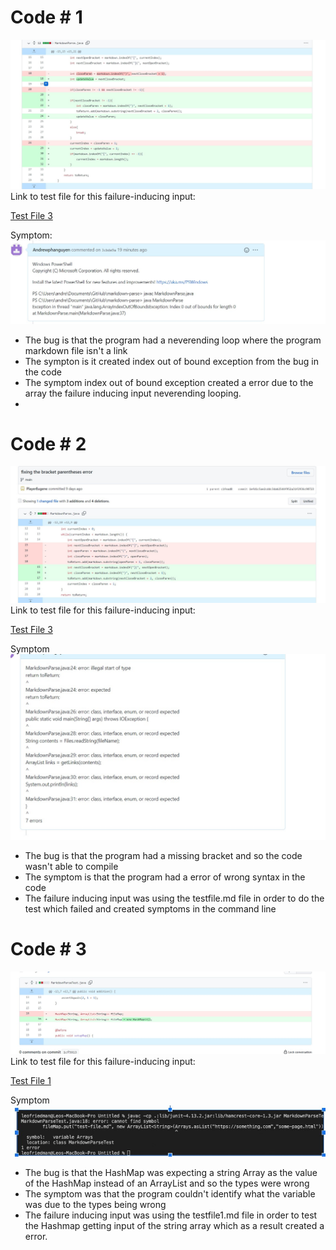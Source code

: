 # Code # 1
![alt text](1.jpg)
Link to test file for this failure-inducing input:

[Test File 3](test-file3.md) 

Symptom: 
![alt text](2.jpg)
* The bug is that the program had a neverending loop where the program markdown file isn't a link 
* The sympton is it created index out of bound exception from the bug in the code 
* The symptom index out of bound exception created a error due to the array the failure inducing input neverending looping.
* 
# Code # 2
![alt text](3.jpg)
Link to test file for this failure-inducing input:

[Test File 3](test-file3.md) 

Symptom 
![alt text](4.jpg)
* The bug is that the program had a missing bracket and so the code wasn't able to compile
* The symptom is that the program had a error of wrong syntax in the code
* The failure inducing input was using the testfile.md file in order to do the test which failed and created symptoms in the command line

# Code # 3
![alt text](7.jpg)
Link to test file for this failure-inducing input:

[Test File 1](test-file.md) 


Symptom
![alt text](8.jpg)
* The bug is that the HashMap was expecting a string Array as the value of the HashMap instead of an ArrayList and so the types were wrong
* The symptom was that the program couldn't identify what the variable was due to the types being wrong 
* The failure inducing input was using the testfile1.md file in order to test the Hashmap getting input of the string array which as a result created a error.
